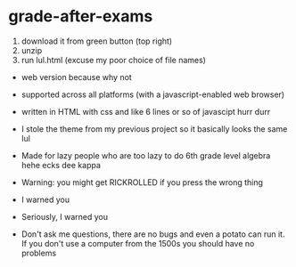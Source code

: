 # grade-after-exams

1. download it from green button (top right)
2. unzip
3. run lul.html (excuse my poor choice of file names)

- web version because why not
- supported across all platforms (with a javascript-enabled web browser)
- written in HTML with css and like 6 lines or so of javascipt hurr durr
- I stole the theme from my previous project so it basically looks the same lul
- Made for lazy people who are too lazy to do 6th grade level algebra hehe ecks dee kappa
- Warning: you might get RICKROLLED if you press the wrong thing
- I warned you
- Seriously, I warned you


- Don't ask me questions, there are no bugs and even a potato can run it. If you don't use a computer from the 1500s you should have no problems
